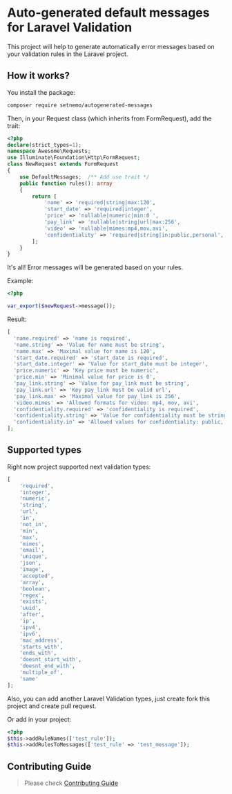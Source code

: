 # Auto-generated default messages for Laravel Validation

This project will help to generate automatically error messages based on your validation rules in the Laravel project.

## How it works?

You install the package:

```bash
composer require setnemo/autogenerated-messages
```

Then, in your Request class (which inherits from FormRequest), add the trait:
```php
<?php
declare(strict_types=1);
namespace Awesome\Requests;
use Illuminate\Foundation\Http\FormRequest;
class NewRequest extends FormRequest
{
    use DefaultMessages;  /** Add use trait */
    public function rules(): array
    {
        return [
            'name' => 'required|string|max:120',
            'start_date' => 'required|integer',
            'price' => 'nullable|numeric|min:0 ',
            'pay_link' => 'nullable|string|url|max:256',
            'video' => 'nullable|mimes:mp4,mov,avi',
            'confidentiality' => 'required|string|in:public,personal',
        ];
    }
}
```
It's all! Error messages will be generated based on your rules.

Example:
```php
<?php

var_export($newRequest->message());
```

Result:
```php
[
  'name.required' => 'name is required',
  'name.string' => 'Value for name must be string',
  'name.max' => 'Maximal value for name is 120',
  'start_date.required' => 'start_date is required',
  'start_date.integer' => 'Value for start_date must be integer',
  'price.numeric' => 'Key price must be numeric',
  'price.min' => 'Minimal value for price is 0',
  'pay_link.string' => 'Value for pay_link must be string',
  'pay_link.url' => 'Key pay_link must be valid url',
  'pay_link.max' => 'Maximal value for pay_link is 256',
  'video.mimes' => 'Allowed formats for video: mp4, mov, avi',
  'confidentiality.required' => 'confidentiality is required',
  'confidentiality.string' => 'Value for confidentiality must be string',
  'confidentiality.in' => 'Allowed values for confidentiality: public, personal',
];
```

## Supported types

Right now project supported next validation types:

```php
[
    'required',
    'integer',
    'numeric',
    'string',
    'url',
    'in',
    'not_in',
    'min',
    'max',
    'mimes',
    'email',
    'unique',
    'json',
    'image',
    'accepted',
    'array',
    'boolean',
    'regex',
    'exists',
    'uuid',
    'after',
    'ip',
    'ipv4',
    'ipv6',
    'mac_address',
    'starts_with',
    'ends_with',
    'doesnt_start_with',
    'doesnt_end_with',
    'multiple_of',
    'same'
];
```

Also, you can add another Laravel Validation types, just create fork this project and create pull request.

Or add in your project:
```php
<?php
$this->addRuleNames(['test_rule']);
$this->addRulesToMessages(['test_rule' => 'test_message']);
```

## Contributing Guide

> Please check [Contributing Guide](CONTRIBUTING.md)
